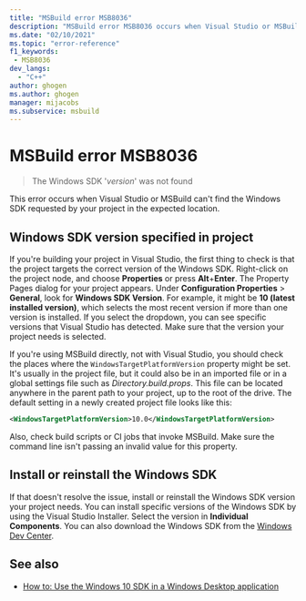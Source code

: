 ```yaml
---
title: "MSBuild error MSB8036"
description: "MSBuild error MSB8036 occurs when Visual Studio or MSBuild can't find the Windows SDK requested by your project in the expected location."
ms.date: "02/10/2021"
ms.topic: "error-reference"
f1_keywords:
 - MSB8036
dev_langs:
  - "C++"
author: ghogen
ms.author: ghogen
manager: mijacobs
ms.subservice: msbuild
---
```

# MSBuild error MSB8036

> The Windows SDK '*version*' was not found

This error occurs when Visual Studio or MSBuild can't find the Windows SDK requested by your project in the expected location.

## Windows SDK version specified in project

If you're building your project in Visual Studio, the first thing to check is that the project targets the correct version of the Windows SDK. Right-click on the project node, and choose **Properties** or press **Alt**+**Enter**. The Property Pages dialog for your project appears. Under **Configuration Properties** > **General**, look for **Windows SDK Version**. For example, it might be **10 (latest installed version)**, which selects the most recent version if more than one version is installed. If you select the dropdown, you can see specific versions that Visual Studio has detected. Make sure that the version your project needs is selected.

If you're using MSBuild directly, not with Visual Studio, you should check the places where the `WindowsTargetPlatformVersion` property might be set. It's usually in the project file, but it could also be in an imported file or in a global settings file such as *Directory.build.props*. This file can be located anywhere in the parent path to your project, up to the root of the drive. The default setting in a newly created project file looks like this:

```xml
<WindowsTargetPlatformVersion>10.0</WindowsTargetPlatformVersion>
```

Also, check build scripts or CI jobs that invoke MSBuild. Make sure the command line isn't passing an invalid value for this property.

## Install or reinstall the Windows SDK

If that doesn't resolve the issue, install or reinstall the Windows SDK version your project needs. You can install specific versions of the Windows SDK by using the Visual Studio Installer. Select the version in **Individual Components**. You can also download the Windows SDK from the [Windows Dev Center](https://developer.microsoft.com/windows/downloads/windows-sdk/).

## See also

- [How to: Use the Windows 10 SDK in a Windows Desktop application](/cpp/windows/how-to-use-the-windows-10-sdk-in-a-windows-desktop-application)